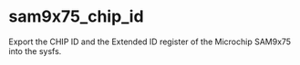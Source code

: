 # sam9x75_chip_id
Export the CHIP ID and the Extended ID register of the Microchip SAM9x75 into the sysfs.
